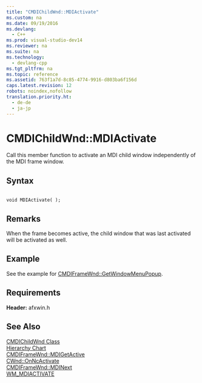 ```yaml
---
title: "CMDIChildWnd::MDIActivate"
ms.custom: na
ms.date: 09/19/2016
ms.devlang: 
  - C++
ms.prod: visual-studio-dev14
ms.reviewer: na
ms.suite: na
ms.technology: 
  - devlang-cpp
ms.tgt_pltfrm: na
ms.topic: reference
ms.assetid: 763f1a7d-8c85-4774-9916-d803ba6f156d
caps.latest.revision: 12
robots: noindex,nofollow
translation.priority.ht: 
  - de-de
  - ja-jp
---
```

# CMDIChildWnd::MDIActivate
Call this member function to activate an MDI child window independently of the MDI frame window.  
  
## Syntax  
  
```  
  
void MDIActivate( );  
```  
  
## Remarks  
 When the frame becomes active, the child window that was last activated will be activated as well.  
  
## Example  
 See the example for [CMDIFrameWnd::GetWindowMenuPopup](../vs140/CMDIFrameWnd--GetWindowMenuPopup.md).  
  
## Requirements  
 **Header:** afxwin.h  
  
## See Also  
 [CMDIChildWnd Class](../vs140/CMDIChildWnd-Class.md)   
 [Hierarchy Chart](../vs140/Hierarchy-Chart.md)   
 [CMDIFrameWnd::MDIGetActive](../vs140/CMDIFrameWnd--MDIGetActive.md)   
 [CWnd::OnNcActivate](../vs140/CWnd--OnNcActivate.md)   
 [CMDIFrameWnd::MDINext](../vs140/CMDIFrameWnd--MDINext.md)   
 [WM_MDIACTIVATE](http://msdn.microsoft.com/library/windows/desktop/ms644911)